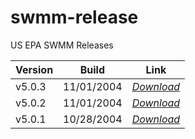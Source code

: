 # swmm-release

US EPA SWMM Releases

| Version    | Build      | Link       |
| ---------- | ---------- | ---------- |
| v5.0.3     | 11/01/2004 | *[Download](https://github.com/SWMM-Project/swmm-release/releases/tag/v5.0.2)* |
| v5.0.2     | 11/01/2004 | *[Download](https://github.com/SWMM-Project/swmm-release/releases/tag/v5.0.2)* |
| v5.0.1     | 10/28/2004 | *[Download](https://github.com/SWMM-Project/swmm-release/releases/tag/v5.0.1)* |
